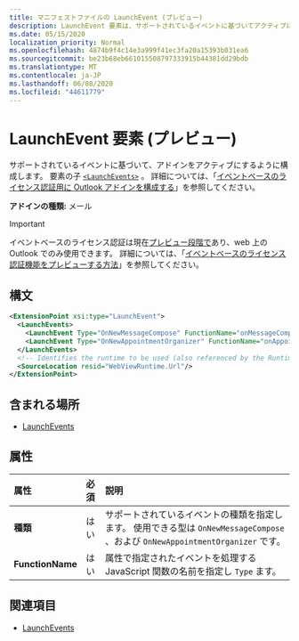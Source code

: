 ```yaml
---
title: マニフェストファイルの LaunchEvent (プレビュー)
description: LaunchEvent 要素は、サポートされているイベントに基づいてアクティブになるようにアドインを構成します。
ms.date: 05/15/2020
localization_priority: Normal
ms.openlocfilehash: 4874b9f4c14e3a999f41ec3fa20a15393b031ea6
ms.sourcegitcommit: be23b68eb661015508797333915b44381dd29bdb
ms.translationtype: MT
ms.contentlocale: ja-JP
ms.lasthandoff: 06/08/2020
ms.locfileid: "44611779"
---
```

# <a name="launchevent-element-preview"></a>LaunchEvent 要素 (プレビュー)

サポートされているイベントに基づいて、アドインをアクティブにするように構成します。 要素の子 [`<LaunchEvents>`](launchevents.md) 。 詳細については、「[イベントベースのライセンス認証用に Outlook アドインを構成する](../../outlook/autolaunch.md)」を参照してください。

**アドインの種類:** メール

> [!IMPORTANT]
> イベントベースのライセンス認証は現在[プレビュー段階で](../../reference/objectmodel/preview-requirement-set/outlook-requirement-set-preview.md)あり、web 上の Outlook でのみ使用できます。 詳細については、「[イベントベースのライセンス認証機能をプレビューする方法](../../outlook/autolaunch.md#how-to-preview-the-event-based-activation-feature)」を参照してください。

## <a name="syntax"></a>構文

```XML
<ExtensionPoint xsi:type="LaunchEvent">
  <LaunchEvents>
    <LaunchEvent Type="OnNewMessageCompose" FunctionName="onMessageComposeHandler"/>
    <LaunchEvent Type="OnNewAppointmentOrganizer" FunctionName="onAppointmentComposeHandler"/>
  </LaunchEvents>
  <!-- Identifies the runtime to be used (also referenced by the Runtime element). -->
  <SourceLocation resid="WebViewRuntime.Url"/>
</ExtensionPoint>
```

## <a name="contained-in"></a>含まれる場所

- [LaunchEvents](launchevents.md)

## <a name="attributes"></a>属性

|  属性  |  必須  |  説明  |
|:-----|:-----|:-----|
|  **種類**  |  はい  | サポートされているイベントの種類を指定します。 使用できる型は `OnNewMessageCompose` 、および `OnNewAppointmentOrganizer` です。 |
|  **FunctionName**  |  はい  | 属性で指定されたイベントを処理する JavaScript 関数の名前を指定し `Type` ます。 |

## <a name="see-also"></a>関連項目

- [LaunchEvents](launchevents.md)
